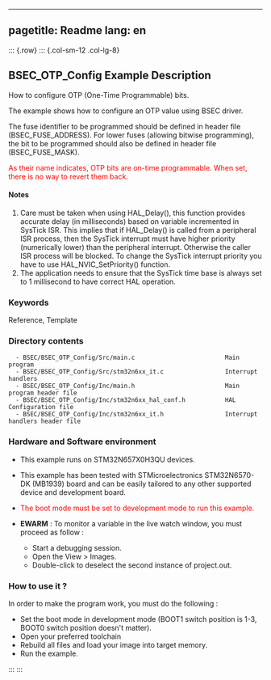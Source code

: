 
---
pagetitle: Readme
lang: en
---
::: {.row}
::: {.col-sm-12 .col-lg-8}

## <b>BSEC_OTP_Config Example Description</b>

How to configure OTP (One-Time Programmable) bits.


The example shows how to configure an OTP value using BSEC driver.

The fuse identifier to be programmed should be defined in header file (BSEC_FUSE_ADDRESS).
For lower fuses (allowing bitwise programming), the bit to be programmed should
also be defined in header file (BSEC_FUSE_MASK).

<span style="color:red">As their name indicates, OTP bits are on-time programmable. When set, there is no way to revert them back.</span>

#### <b>Notes</b>

 1. Care must be taken when using HAL_Delay(), this function provides accurate delay (in milliseconds)
    based on variable incremented in SysTick ISR. This implies that if HAL_Delay() is called from
    a peripheral ISR process, then the SysTick interrupt must have higher priority (numerically lower)
    than the peripheral interrupt. Otherwise the caller ISR process will be blocked.
    To change the SysTick interrupt priority you have to use HAL_NVIC_SetPriority() function.
 2. The application needs to ensure that the SysTick time base is always set to 1 millisecond
    to have correct HAL operation.
 

### <b>Keywords</b>

Reference, Template 

### <b>Directory contents</b>

      - BSEC/BSEC_OTP_Config/Src/main.c                         Main program
      - BSEC/BSEC_OTP_Config/Src/stm32n6xx_it.c                 Interrupt handlers
      - BSEC/BSEC_OTP_Config/Inc/main.h                         Main program header file
      - BSEC/BSEC_OTP_Config/Inc/stm32n6xx_hal_conf.h           HAL Configuration file
      - BSEC/BSEC_OTP_Config/Inc/stm32n6xx_it.h                 Interrupt handlers header file


### <b>Hardware and Software environment</b>

  - This example runs on STM32N657X0H3QU devices.
  - This example has been tested with STMicroelectronics STM32N6570-DK (MB1939)
    board and can be easily tailored to any other supported device
    and development board.
  - <span style="color:red">The boot mode must be set to development mode to run this example.</span>

  - **EWARM** : To monitor a variable in the live watch window, you must proceed as follow :
    - Start a debugging session.
    - Open the View > Images.
    - Double-click to deselect the second instance of project.out. 

### <b>How to use it ?</b>

In order to make the program work, you must do the following :

 - Set the boot mode in development mode (BOOT1 switch position is 1-3, BOOT0 switch position doesn't matter).
 - Open your preferred toolchain
 - Rebuild all files and load your image into target memory.
 - Run the example.



:::
:::

